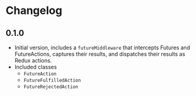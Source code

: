 # Changelog

## 0.1.0

  - Initial version, includes a `futureMiddleware` that intercepts Futures and FutureActions, captures their results, and dispatches their results as Redux actions.
  - Included classes
    - `FutureAction`
    - `FutureFulfilledAction`
    - `FutureRejectedAction`
